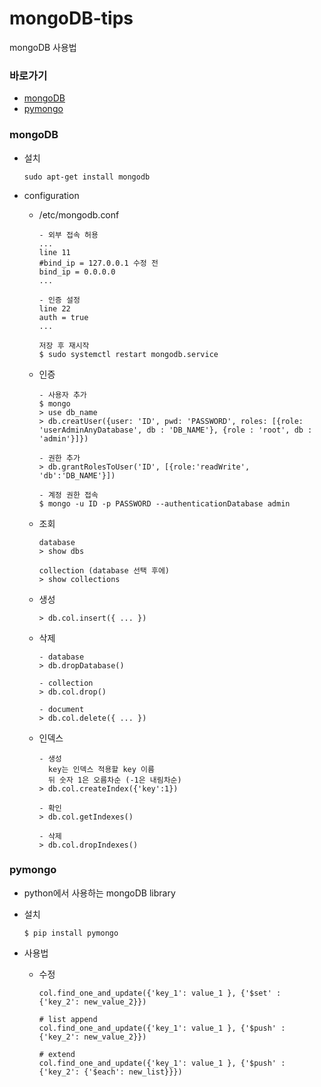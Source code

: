 # mongoDB-tips
mongoDB 사용법

### 바로가기
* [mongoDB](#mongo)
* [pymongo](#pymongo)

### <a name="mongo">mongoDB</a>
* 설치
  ```
  sudo apt-get install mongodb
  ```

* configuration
  * /etc/mongodb.conf
    ```
    - 외부 접속 허용
    ...
    line 11
    #bind_ip = 127.0.0.1 수정 전
    bind_ip = 0.0.0.0
    ...

    - 인증 설정
    line 22
    auth = true
    ...

    저장 후 재시작
    $ sudo systemctl restart mongodb.service
    ```
  
  * 인증
    ```
    - 사용자 추가
    $ mongo 
    > use db_name
    > db.creatUser({user: 'ID', pwd: 'PASSWORD', roles: [{role: 'userAdminAnyDatabase', db : 'DB_NAME'}, {role : 'root', db : 'admin'}]})

    - 권한 추가
    > db.grantRolesToUser('ID', [{role:'readWrite', 'db':'DB_NAME'}])

    - 계정 권한 접속
    $ mongo -u ID -p PASSWORD --authenticationDatabase admin
    ```
 
  * 조회
    ```
    database
    > show dbs

    collection (database 선택 후에)
    > show collections
    ```

  * 생성
    ```
    > db.col.insert({ ... })  
    ```

  * 삭제
    ```
    - database
    > db.dropDatabase()
  
    - collection
    > db.col.drop()

    - document
    > db.col.delete({ ... })
    ```

  * 인덱스
    ```
    - 생성
      key는 인덱스 적용할 key 이름
      뒤 숫자 1은 오름차순 (-1은 내림차순)
    > db.col.createIndex({'key':1})

    - 확인
    > db.col.getIndexes()

    - 삭제
    > db.col.dropIndexes()
    ```

### <a name="pymongo">pymongo</a>
* python에서 사용하는 mongoDB library

* 설치
  ```
  $ pip install pymongo
  ```

* 사용법
  - 수정
    ```
    col.find_one_and_update({'key_1': value_1 }, {'$set' : {'key_2': new_value_2}})

    # list append
    col.find_one_and_update({'key_1': value_1 }, {'$push' : {'key_2': new_value_2}})

    # extend
    col.find_one_and_update({'key_1': value_1 }, {'$push' : {'key_2': {'$each': new_list}}})
    ```